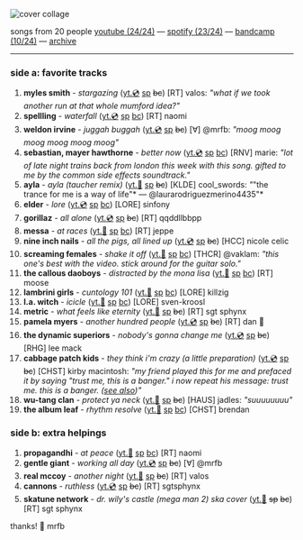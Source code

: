 ![cover collage](./2025-04-11.png)

songs from 20 people
[youtube (24/24)](<https://youtube.com/playlist?list=PLHKkvq2Z_NhhD2MAidhNrOVVqz1IvS-ZI>) — [spotify (23/24)](<https://open.spotify.com/playlist/5REWebiduXhL97TDKgowb9>) — [bandcamp (10/24)](<https://www.buymusic.club/list/mrfb-2025-04-11-mf129>) — [archive](https://github.com/mrfb/music-friday/)

---

### side a: favorite tracks
1. **myles smith** - *stargazing* ([yt.💿](https://youtu.be/tKml80alH3Y) [sp](https://open.spotify.com/track/3Vr3zh0r7ALn8VLqCiRR10) ~~bc~~)
[RT] valos: *"what if we took another run at that whole mumford idea?"*
1. **spellling** - *waterfall* ([yt.💿](https://youtu.be/njzg43Qxb50) [sp](https://open.spotify.com/track/2lnHmGz1KkSSw4aizcpHeo) [bc](https://spellling.bandcamp.com/track/waterfall))
[RT] naomi
1. **weldon irvine** - *juggah buggah* ([yt.💿](https://youtu.be/G0P2SoL9yC0) [sp](https://open.spotify.com/track/3Nj962ypCTNb1CD2uXgILD) ~~bc~~)
[∀] @mrfb: *"moog moog moog moog moog moog"*
1. **sebastian, mayer hawthorne** - *better now* ([yt.💿](https://youtu.be/4zXD1DRzSeE) [sp](https://open.spotify.com/track/4JqsClfg49MxLPLygkRBR7) [bc](https://sebastian.bandcamp.com/track/better-now))
[RNV] marie: *"lot of late night trains back from london this week with this song. gifted to me by the common side effects soundtrack."*
1. **ayla** - *ayla (taucher remix)* ([yt.👢](https://youtu.be/Din8iZqcBp4) [sp](https://open.spotify.com/track/6nWxvf64Fpc3R2wyhwbTWQ) ~~bc~~)
[KLDE] cool_swords: *"*"the trance for me is a way of life"* — @laurarodriguezmerino4435"*
1. **elder** - *lore* ([yt.💿](https://youtu.be/58t7CD5xs2I) [sp](https://open.spotify.com/track/2nTFISlOwaTdUXOtpuiXRp) [bc](https://beholdtheelder.bandcamp.com/track/lore))
[LORE] sinfony
1. **gorillaz** - *all alone* ([yt.💿](https://youtu.be/VHhND-BkWdk) [sp](https://open.spotify.com/track/76Ug1q4l6rGwJ2ubV5wh3X) ~~bc~~)
[RT] qqddllbbpp
1. **messa** - *at races* ([yt.📼](https://youtu.be/cHYK-tpNIcc) [sp](https://open.spotify.com/track/2F9RANfKhByYWOhUiY7Fh0) [bc](https://messa.bandcamp.com/track/at-races))
[RT] jeppe
1. **nine inch nails** - *all the pigs, all lined up* ([yt.💿](https://youtu.be/_grjBk4emFg) [sp](https://open.spotify.com/track/0gQKWEOlff3XWuCCHMRKBM) ~~bc~~)
[HCC] nicole celic
1. **screaming females** - *shake it off* ([yt.📼](https://youtu.be/Zm1-bVYio1k) [sp](https://open.spotify.com/track/3RGL4O6htdMDQuZhL8haD2) [bc](https://screamingfemales.bandcamp.com/track/shake-it-off-taylor-swift))
[THCR] @vaklam: *"this one's best with the video. stick around for the guitar solo."*
1. **the callous daoboys** - *distracted by the mona lisa* ([yt.📼](https://youtu.be/bBdfsJBTVYI) [sp](https://open.spotify.com/track/4QNnATTpV5KKaT8IROdRAg) [bc](https://thecallousdaoboys.bandcamp.com/track/distracted-by-the-mona-lisa))
[RT] moose
1. **lambrini girls** - *cuntology 101* ([yt.📼](https://youtu.be/20TDd19oA1Q) [sp](https://open.spotify.com/track/3wCJGNuWIoeKHsrZdAybiO) [bc](https://lambrinigirlsband.bandcamp.com/track/cuntology-101))
[LORE] killzig
1. **l.a. witch** - *icicle* ([yt.📼](https://youtu.be/HJukxFPI4NY) [sp](https://open.spotify.com/track/0vBKV7xYEbXxjqoNcbDPTl) [bc](https://lawitches.bandcamp.com/track/icicle))
[LORE] sven-kroosl
1. **metric** - *what feels like eternity* ([yt.📼](https://youtu.be/F0RQVKTZQpI) [sp](https://open.spotify.com/track/4JmXokIIxfoS3XdhkHUBDw) ~~bc~~)
[RT] sgt sphynx
1. **pamela myers** - *another hundred people* ([yt.💿](https://youtu.be/07bgbi_gO2U) [sp](https://open.spotify.com/track/22mHSHFMsa9wx7jSRtqUsk) ~~bc~~)
[RT] dan 🤠
1. **the dynamic superiors** - *nobody's gonna change me* ([yt.💿](https://youtu.be/SuQ6zd6JBmA) [sp](https://open.spotify.com/track/6fLifNpAH5kKgqLOoAv9ZT) ~~bc~~)
[RHG] lee mack
1. **cabbage patch kids** - *they think i'm crazy (a little preparation)* ([yt.💿](https://youtu.be/YX8K0--xyzM) [sp](https://open.spotify.com/track/15u3bpZj8RZqNQVol4X1dr) ~~bc~~)
[CHST] kirby macintosh: *"my friend played this for me and prefaced it by saying "trust me, this is a banger." i now repeat his message: trust me. this is a banger. ([see also](https://www.youtube.com/watch?v=zb4V48EUh74))"*
1. **wu-tang clan** - *protect ya neck* ([yt.📼](https://youtu.be/R0IUR4gkPIE) [sp](https://open.spotify.com/track/1Sgj10byiGzPpI2IrXSFEn) ~~bc~~)
[HAUS] jadles: *"suuuuuuuu"*
1. **the album leaf** - *rhythm resolve* ([yt.📼](https://youtu.be/Yd1_RiwUhSI) [sp](https://open.spotify.com/track/1NZMgnohwOhWdZNhMzHZOo) [bc](https://thealbumleaf.bandcamp.com/track/rhythm-resolve))
[CHST] brendan

### side b: extra helpings
1. **propagandhi** - *at peace* ([yt.📼](https://youtu.be/CDhTf3eaeoM) [sp](https://open.spotify.com/track/1RCzGsb8Mg2y848NgwMK6Z) [bc](https://propagandhi.bandcamp.com/track/at-peace))
[RT] naomi
1. **gentle giant** - *working all day* ([yt.💿](https://youtu.be/VIyRKagYYDo) [sp](https://open.spotify.com/track/2rGLg7cj4eztOE8kuXuBD0) ~~bc~~)
[∀] @mrfb
1. **real mccoy** - *another night* ([yt.📼](https://youtu.be/Pav2f4b-1ZE) [sp](https://open.spotify.com/track/3pEuO9J2MTEmec8kUfYYvl) ~~bc~~)
[RT] valos
1. **cannons** - *ruthless* ([yt.💿](https://youtu.be/P8yul1By-ag) [sp](https://open.spotify.com/track/4okcOFaWiH7Zl22gIRIA7M) ~~bc~~)
[RT] sgtsphynx
1. **skatune network** - *dr. wily's castle (mega man 2) ska cover* ([yt.📼](https://youtu.be/tAQ95v3xNX8) ~~sp~~ ~~bc~~)
[RT] sgt sphynx

thanks! 💖 mrfb